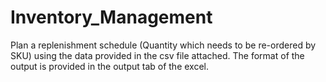 # Inventory_Management
Plan a replenishment schedule (Quantity which needs to be re-ordered by SKU) using the data provided in the csv file attached. The format of the output is provided in the output tab of the excel.
